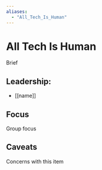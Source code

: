 ```yaml
---
aliases:
  - "All_Tech_Is_Human"
---
```

# All Tech Is Human

Brief

## Leadership:

- [[name]]

## Focus

Group focus

## Caveats 

Concerns with this item